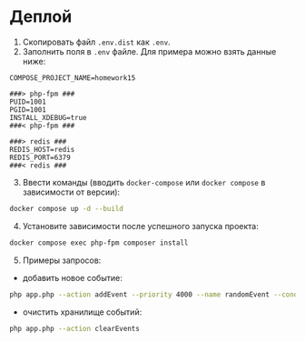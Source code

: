 # Деплой

1) Скопировать файл `.env.dist` как `.env`.
2) Заполнить поля в `.env` файле. Для примера можно взять данные ниже:

```dotenv
COMPOSE_PROJECT_NAME=homework15

###> php-fpm ###
PUID=1001
PGID=1001
INSTALL_XDEBUG=true
###< php-fpm ###

###> redis ###
REDIS_HOST=redis
REDIS_PORT=6379
###< redis ###

```

3) Ввести команды (вводить `docker-compose` или `docker compose` в зависимости от версии):

```bash
docker compose up -d --build
```

4) Установите зависимости после успешного запуска проекта:

```bash
docker compose exec php-fpm composer install
```

5) Примеры запросов:
- добавить новое событие:
```bash
php app.php --action addEvent --priority 4000 --name randomEvent --conditions "[param1=1 param2=4]"
```

- очистить хранилище событий:
```bash
php app.php --action clearEvents
```
